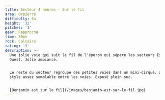 ```yaml
---
title: Secteur 4 heures - Sur le fil
area: Orpierre
difficulty: 6a
height: '32'
pitches: '1'
gear: Rapproché
time: 30mn
rock: Calcaire
rating: '3'
description: >-
  Une jolie voie qui suit le fil de l'éperon qui sépare les secteurs Est et
  Ouest. Jolie ambiance. 


  Le reste du secteur regroupe des petites voies dans un mini-cirque, avec un
  style assez semblable entre les voies. Exposé plein sud. 


  [Benjamin est sur le fil](/images/benjamin-est-sur-le-fil.jpg)
---
```


